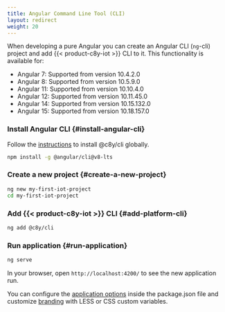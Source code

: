 ```yaml
---
title: Angular Command Line Tool (CLI)
layout: redirect
weight: 20
---
```



When developing a pure Angular you can create an Angular CLI (`ng`-cli) project and add {{< product-c8y-iot >}} CLI to it.
This functionality is available for:
  - Angular 7: Supported from version 10.4.2.0
- Angular 8: Supported from version 10.5.9.0
- Angular 11: Supported from version 10.10.4.0
- Angular 12: Supported from version 10.11.45.0
- Angular 14: Supported from version 10.15.132.0
- Angular 15: Supported from version 10.18.157.0


### Install Angular CLI {#install-angular-cli}

Follow the [instructions](https://angular.io/cli) to install @c8y/cli globally.

```sh
npm install -g @angular/cli@v8-lts
```

### Create a new project {#create-a-new-project}

```sh
ng new my-first-iot-project
cd my-first-iot-project
```

### Add {{< product-c8y-iot >}} CLI {#add-platform-cli}

```sh
ng add @c8y/cli
```

### Run application {#run-application}

```sh
ng serve
```

In your browser, open `http://localhost:4200/` to see the new application run.

You can configure the [application options](/web/application-configuration/#application-options) inside the package.json file and customize [branding](/web/application-configuration#branding) with LESS or CSS custom variables.
